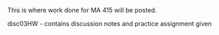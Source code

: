 This is where work done for MA 415 will be posted.

disc03HW - contains discussion notes and practice assignment given
